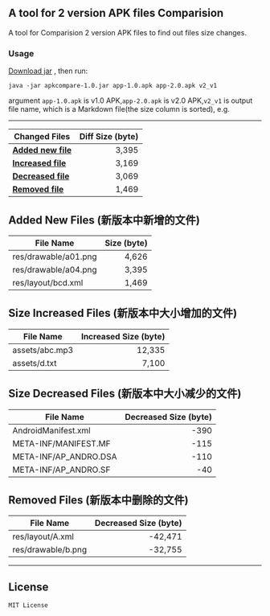 ## A tool for 2 version APK files Comparision
A tool for Comparision 2 version APK files to find out files size changes.

### Usage
[Download jar](https://github.com/linsea/ApkCompare/raw/master/release/apkcompare-1.0.jar) , then run:
```
java -jar apkcompare-1.0.jar app-1.0.apk app-2.0.apk v2_v1
```
argument `app-1.0.apk` is v1.0 APK,`app-2.0.apk` is v2.0 APK,`v2_v1` is output file name, which is a Markdown file(the size column is sorted), e.g.

-------------------------------------------


| Changed Files | Diff Size (byte) |
| --------- | ---------: |
| **[Added new file](#added)** | 3,395 |
| **[Increased file](#increased)** | 3,169 |
| **[Decreased file](#decreased)** | 3,069 |
| **[Removed file](#removed)** | 1,469 |

## Added New Files (新版本中新增的文件) <a name="added"></a>
| File Name | Size (byte)|
| --------- | ---------: |
| res/drawable/a01.png | 4,626 |
| res/drawable/a04.png | 3,395 |
| res/layout/bcd.xml | 1,469 |

## Size Increased Files (新版本中大小增加的文件) <a name="increased"></a>
| File Name | Increased Size (byte)|
| --------- | ---------: |
| assets/abc.mp3 | 12,335 |
| assets/d.txt | 7,100 |

## Size Decreased Files (新版本中大小减少的文件) <a name="decreased"></a>
| File Name | Decreased Size (byte)|
| --------- | ---------: |
| AndroidManifest.xml | -390 |
| META-INF/MANIFEST.MF | -115 |
| META-INF/AP_ANDRO.DSA | -110 |
| META-INF/AP_ANDRO.SF | -40 |

## Removed Files (新版本中删除的文件) <a name="removed"></a>
| File Name | Decreased Size (byte)|
| --------- | ---------: |
| res/layout/A.xml  | -42,471 |
| res/drawable/b.png | -32,755 |


-------------------------------------------





## License
    MIT License







